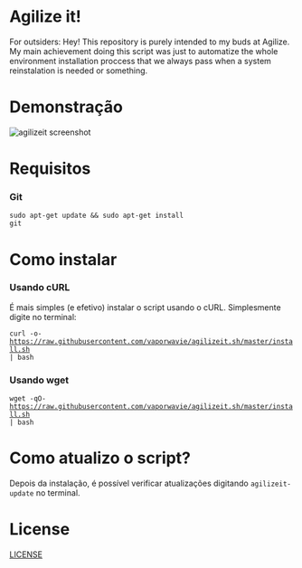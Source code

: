 # Agilize it!
For outsiders: Hey! This repository is purely intended to my buds at Agilize. My main achievement doing this script was just to automatize the whole environment installation proccess that we always pass when a system reinstalation is needed or something.

# Demonstração
![agilizeit screenshot](https://raw.githubusercontent.com/vaporwavie/agilizeit/master/demo.png)


# Requisitos
### Git

<code>sudo apt-get update && sudo apt-get install git</code>

# Como instalar

### Usando cURL

É mais simples (e efetivo) instalar o script usando  o cURL. Simplesmente digite no terminal:

<code>curl -o- https://raw.githubusercontent.com/vaporwavie/agilizeit.sh/master/install.sh | bash</code>

### Usando wget

<code>wget -qO- https://raw.githubusercontent.com/vaporwavie/agilizeit.sh/master/install.sh | bash</code>

# Como atualizo o script?
Depois da instalação, é possível verificar atualizações digitando <code>agilizeit-update</code> no terminal.

# License
[LICENSE](LICENSE)
